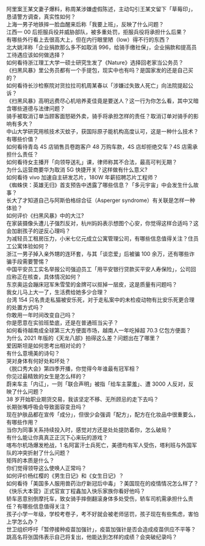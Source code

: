 阿里案王某文妻子爆料，称周某涉嫌虚假陈述，主动勾引王某文留下「草莓印」，恳请警方调查，真实性如何？  
上海一男子地铁摔一脸血醒来后称「我要上班」，反映了什么问题？  
江西一 00 后拒服兵役并威胁部队，被多重处罚，拒服兵役将承担什么后果？  
有哪些外行看上去很高大上，但在内行眼里陋（low）得不行的东西？  
北大姚洋称「企业捐款那么多不如取消 996，给骑手缴社保」，企业捐款和提高员工待遇应该如何做选择？  
如何看待浙江理工大学一硕士研究生发了《Nature》选择回老家当公务员？  
《扫黑风暴》里公务员都有一个手提包，现实中也有吗？是国家发的还是自己买的？  
如何看待长沙检察院对货拉拉司机周某春以「涉嫌过失致人死亡」向法院提起公诉？  
《扫黑风暴》高明远费尽心机培养麦佳竟是要送人？这一行为你怎么看，其中又暗含哪些道德与法律问题？  
骑手被取消订单当顾客面怒砸外卖，骑手将承担怎样的责任？取消订单对骑手的影响有多大？  
中山大学研究用核技术灭蚊子，获国际原子能机构高度认可，这是一种什么技术？有哪些价值？  
如何看待青岛 4S 店销售员卷跑客户 48 万购车款，4S 店却拒绝交车？4S 店需承担什么责任？  
如何看待女主播开「向领导送礼」课，律师称其不合法，最高可判无期？  
为什么运营商要华为取消 5G 快捷开关？这样做有什么意义?  
如何看待 vivo 加速自主研发芯片，180W 年薪招聘芯片工程师？  
《蜘蛛侠：英雄无归》首支预告中透露了哪些信息？「多元宇宙」中会发生什么故事？  
长大了才知道自己与阿斯伯格综合征（Asperger syndrome）有关联是怎样一种体验？  
如何评价《扫黑风暴》中的大江?  
在家装摄像头遭儿子强烈反对，杭州妈妈表示想图个心安，你觉得这样合适吗？这会加剧孩子的逆反心理吗？  
为减轻员工租房压力，小米七亿元成立公寓管理公司，有哪些信息值得关注？住员工公寓体验如何？  
浙江一男子掉入亲外甥的连环套，与其「谈恋爱」后被骗 100 余万，还有哪些诈骗手段需要警惕？  
中国平安员工实名举报公司强迫员工「用平安银行贷款买平安人寿保险」，公司回应称正在核查，具体情况如何？  
东京奥运会蹦床冠军朱雪莹的金牌可以抠掉一层皮，这是质量有问题吗？  
我女儿马上大一了，生活费给她多少合理？  
台湾 154 只名贵走私猫被安乐死，对于走私案中的未检疫动物有比安乐死更合理的处置方式吗？  
你敢用一年时间改变自己吗？  
你是愿意在实验班垫底，还是在普通班当尖子？  
如何看待越南成全球第三大方便面市场，越南人一年吃掉超 70.3 亿包方便面？  
为什么 2021 年版的《天龙八部》拍得这么差？问题出在了哪里？  
爱因斯坦是如何思考出相对论的？  
有什么意境美的诗句？  
哭对身体有何好处和坏处？  
《脱口秀大会》第四季开播，你觉得今年谁最有冠军相？  
你见过最精致的女生是怎么样的？  
蔚来车主「内讧」，一则「联合声明」被指「给车主蒙羞」、遭 3000 人反对，反映了什么问题？  
38 岁开始职业期货交易，我该坚定不移、无所顾忌的走下去吗？  
长期张嘴呼吸会导致面容变丑吗？  
现在护肤品都在宣传「成分」，但很少会强调「配方」，配方在化妆品中很重要么，有哪些作用？  
当你为同事关系持续投入时，感觉对方还是处处提防着你，怎么破局？  
有什么能让你真真正正沉下心来玩的游戏？  
喀布尔机场爆发枪战，1 名阿富汗士兵死亡，美德均有军人受伤，塔利班与外国军队的冲突折射了什么问题？  
矩阵的本质是什么？  
你们觉得领导这么使唤人正常吗？  
如何评价杨红樱的《男生日记》和《女生日记》？  
如何看待「美国多人服用兽药治疗新冠后中毒」？美国现在的疫情情况怎么样了？  
《快乐大本营》正式官宣丁程鑫加入快乐家族你看好他吗？  
轿车恶意别倒摩托车，致女骑手摔倒翻滚身体多处受伤，轿车司机需承担什么责任？有哪些信息值得关注？  
孩子小学一年级，学校考卷子，考不好就会被老师惩罚，孩子现在有些焦虑，害怕上学怎么办？  
世卫组织呼吁「暂停接种疫苗加强针」，疫苗加强针是否会造成疫苗供应不平等？  
跳高名将张国伟表示自己将复出，他能达到怎样的成绩？会突破纪录吗？  

